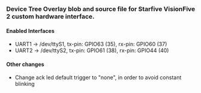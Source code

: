### Device Tree Overlay blob and source file for Starfive VisionFive 2 custom hardware interface.

#### Enabled Interfaces

* UART1 -> /dev/ttyS1, tx-pin: GPIO63 (35), rx-pin: GPIO60 (37)
* UART2 -> /dev/ttyS2, tx-pin: GPIO61 (38), rx-pin: GPIO44 (40)

#### Other changes

* Change ack led default trigger to "none", in order to avoid constant blinking

